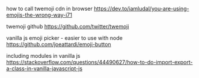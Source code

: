 how to call twemoji cdn in browser
https://dev.to/iamludal/you-are-using-emojis-the-wrong-way-i71

twemoji github
https://github.com/twitter/twemoji

vanilla js emoji picker - easier to use with node
https://github.com/joeattardi/emoji-button

including modules in vanilla js
https://stackoverflow.com/questions/44490627/how-to-do-import-export-a-class-in-vanilla-javascript-js
